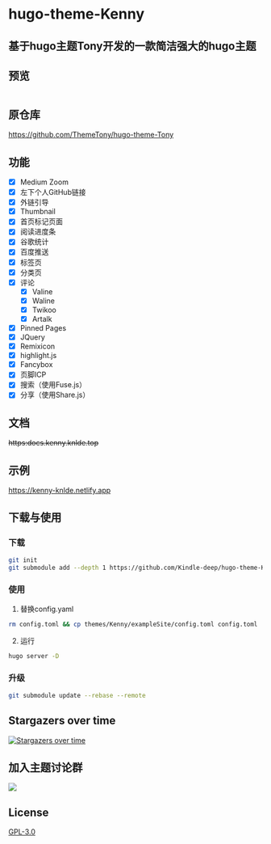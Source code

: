# hugo-theme-Kenny
## 基于hugo主题Tony开发的一款简洁强大的hugo主题

## 预览
<img scr="https://jsd.cdn.zzko.cn/gh/Kindle-deep/CDN-File@main/image.png">

## 原仓库
https://github.com/ThemeTony/hugo-theme-Tony

## 功能

- [x] Medium Zoom
- [x] 左下个人GitHub链接
- [x] 外链引导
- [x] Thumbnail
- [x] 首页标记页面
- [x] 阅读进度条
- [x] 谷歌统计
- [x] 百度推送
- [x] 标签页
- [x] 分类页
- [x] 评论
    - [x] Valine
    - [x] Waline
    - [x] Twikoo
    - [x] Artalk
- [x] Pinned Pages
- [x] JQuery
- [x] Remixicon
- [x] highlight.js
- [x] Fancybox
- [x] 页脚ICP
- [x] 搜索（使用Fuse.js）
- [x] 分享（使用Share.js）

## 文档
~~https:docs.kenny.knlde.top~~

## 示例

https://kenny-knlde.netlify.app

## 下载与使用
### 下载
```bash
git init
git submodule add --depth 1 https://github.com/Kindle-deep/hugo-theme-Kenny.git themes/Kenny
```

### 使用
1. 替换config.yaml
```bash
rm config.toml && cp themes/Kenny/exampleSite/config.toml config.toml
```

2. 运行
```bash
hugo server -D
```
### 升级
```bash
git submodule update --rebase --remote
```

## Stargazers over time

[![Stargazers over time](https://starchart.cc/Kindle-deep/hugo-theme-Kenny.svg)](https://starchart.cc/Kindle-deep/hugo-theme-Kenny)

## 加入主题讨论群
<img src="https://jsd.cdn.zzko.cn/gh/Kindle-deep/CDN-File@main/1675924781692_temp_qrcode_share_9993.png">

## License
[GPL-3.0](./LICENSE)




